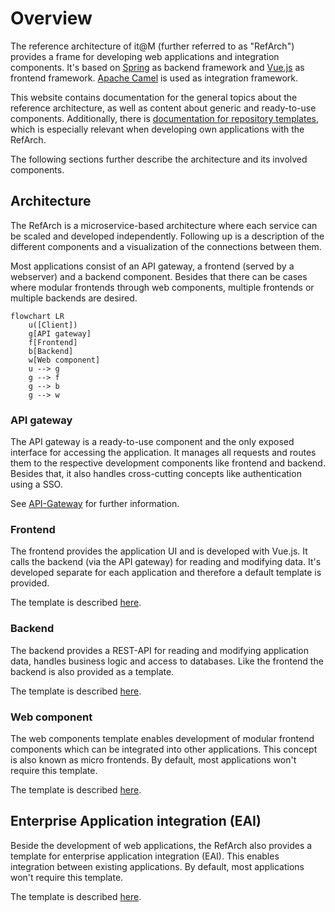 # Overview

The reference architecture of it@M (further referred to as "RefArch") provides a frame for developing web applications and integration components.
It's based on [Spring](https://spring.io/) as backend framework and [Vue.js](https://vuejs.org/) as frontend framework. [Apache Camel](https://camel.apache.org/) is used as integration framework.

This website contains documentation for the general topics about the reference architecture, as well as content about generic and ready-to-use components.
Additionally, there is [documentation for repository templates](https://refarch-templates.oss.muenchen.de), which is especially relevant when developing own applications with the RefArch.

The following sections further describe the architecture and its involved components.

## Architecture

The RefArch is a microservice-based architecture where each service can be scaled and developed independently.
Following up is a description of the different components and a visualization of the connections between them.

Most applications consist of an API gateway, a frontend (served by a webserver) and a backend component.
Besides that there can be cases where modular frontends through web components, multiple frontends or multiple backends are desired.

```mermaid
flowchart LR
    u([Client])
    g[API gateway]
    f[Frontend]
    b[Backend]
    w[Web component]
    u --> g
    g --> f
    g --> b
    g --> w
```

### API gateway

The API gateway is a ready-to-use component and the only exposed interface for accessing the application.
It manages all requests and routes them to the respective development components like frontend and backend.
Besides that, it also handles cross-cutting concepts like authentication using a SSO.

See [API-Gateway](./gateway.md) for further information.

### Frontend

The frontend provides the application UI and is developed with Vue.js. It calls the backend (via the API gateway) for reading and modifying data.
It's developed separate for each application and therefore a default template is provided.

The template is described [here](https://refarch-templates.oss.muenchen.de/frontend).

### Backend

The backend provides a REST-API for reading and modifying application data, handles business logic and access to databases.
Like the frontend the backend is also provided as a template.

The template is described [here](https://refarch-templates.oss.muenchen.de/backend).

### Web component

The web components template enables development of modular frontend components which can be integrated into other applications.
This concept is also known as micro frontends. By default, most applications won't require this template.

The template is described [here](https://refarch-templates.oss.muenchen.de/webcomponent).

## Enterprise Application integration (EAI)

Beside the development of web applications, the RefArch also provides a template for enterprise application integration (EAI). 
This enables integration between existing applications. By default, most applications won't require this template.

The template is described [here](https://refarch-templates.oss.muenchen.de/eai).
